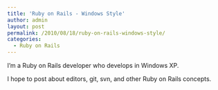 ```yaml
---
title: 'Ruby on Rails - Windows Style'
author: admin
layout: post
permalink: /2010/08/18/ruby-on-rails-windows-style/
categories:
  - Ruby on Rails
---
```



I’m a Ruby on Rails developer who develops in Windows XP.

I hope to post about editors, git, svn, and other Ruby on Rails concepts.